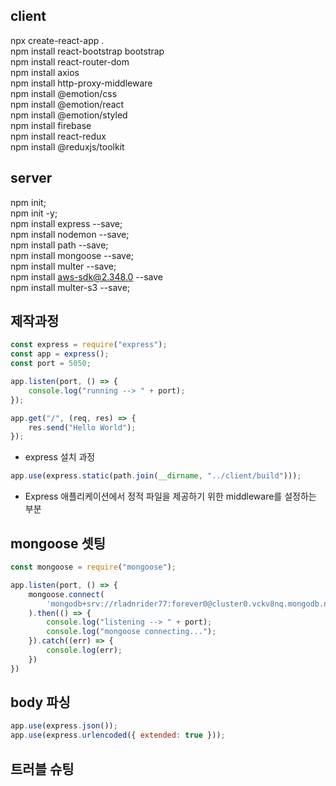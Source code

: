 ## client
npx create-react-app .   
npm install react-bootstrap bootstrap   
npm install react-router-dom   
npm install axios   
npm install http-proxy-middleware   
npm install @emotion/css   
npm install @emotion/react   
npm install @emotion/styled   
npm install firebase   
npm install react-redux   
npm install @reduxjs/toolkit

## server
npm init;   
npm init -y;   
npm install express --save;   
npm install nodemon --save;   
npm install path --save;   
npm install mongoose --save;   
npm install multer --save;   
npm install aws-sdk@2.348.0 --save   
npm install multer-s3 --save;   

## 제작과정
```js
const express = require("express");
const app = express();
const port = 5050;

app.listen(port, () => {
    console.log("running --> " + port);
});

app.get("/", (req, res) => {
    res.send("Hello World");
});
```

- express 설치 과정


```js
app.use(express.static(path.join(__dirname, "../client/build")));
```

- Express 애플리케이션에서 정적 파일을 제공하기 위한 middleware를 설정하는 부분



## mongoose 셋팅
```js
const mongoose = require("mongoose");

app.listen(port, () => {
    mongoose.connect(
        'mongodb+srv://rladnrider77:forever0@cluster0.vckv8nq.mongodb.net/reactBlog?retryWrites=true&w=majority'
    ).then(() => {
        console.log("listening --> " + port);
        console.log("mongoose connecting...");
    }).catch((err) => {
        console.log(err);
    })
})
```


## body 파싱
```js 
app.use(express.json());
app.use(express.urlencoded({ extended: true }));
```

## 트러블 슈팅
